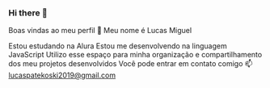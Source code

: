 ### Hi there 👋
Boas vindas ao meu perfil 💙
Meu nome é Lucas Miguel

Estou estudando na Alura
Estou me desenvolvendo na linguagem JavaScript
Utilizo esse espaço para minha organização e compartilhamento dos meu projetos desenvolvidos
Você pode entrar em contato comigo 📫
lucaspatekoski2019@gmail.com
